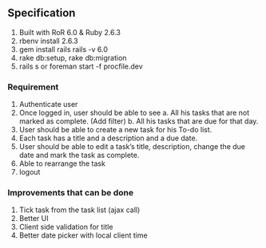 
## Specification
1. Built with RoR 6.0 & Ruby 2.6.3
2. rbenv install 2.6.3
3. gem install rails rails -v 6.0
4. rake db:setup, rake db:migration
5. rails s or foreman start -f procfile.dev


### Requirement
1. Authenticate user
2. Once logged in, user should be able to see
a. All his tasks that are not marked as complete. (Add filter)
b. All his tasks that are due for that day.
3. User should be able to create a new task for his To-do list.
4. Each task has a title and a description and a due date.
5. User should be able to edit a task’s title, description, change the due date and mark the
task as complete.
6. Able to rearrange the task
7. logout

### Improvements that can be done
1. Tick task from the task list (ajax call)
2. Better UI
3. Client side validation for title
4. Better date picker with local client time
